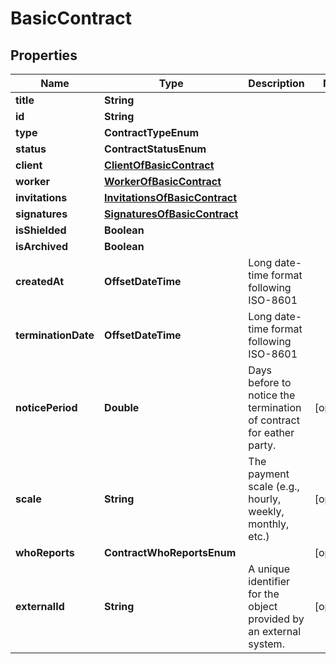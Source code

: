 

# BasicContract


## Properties

| Name | Type | Description | Notes |
|------------ | ------------- | ------------- | -------------|
|**title** | **String** |  |  |
|**id** | **String** |  |  |
|**type** | **ContractTypeEnum** |  |  |
|**status** | **ContractStatusEnum** |  |  |
|**client** | [**ClientOfBasicContract**](ClientOfBasicContract.md) |  |  |
|**worker** | [**WorkerOfBasicContract**](WorkerOfBasicContract.md) |  |  |
|**invitations** | [**InvitationsOfBasicContract**](InvitationsOfBasicContract.md) |  |  |
|**signatures** | [**SignaturesOfBasicContract**](SignaturesOfBasicContract.md) |  |  |
|**isShielded** | **Boolean** |  |  |
|**isArchived** | **Boolean** |  |  |
|**createdAt** | **OffsetDateTime** | Long date-time format following ISO-8601 |  |
|**terminationDate** | **OffsetDateTime** | Long date-time format following ISO-8601 |  |
|**noticePeriod** | **Double** | Days before to notice the termination of contract for eather party. |  [optional] |
|**scale** | **String** | The payment scale (e.g., hourly, weekly, monthly, etc.) |  [optional] |
|**whoReports** | **ContractWhoReportsEnum** |  |  [optional] |
|**externalId** | **String** | A unique identifier for the object provided by an external system. |  [optional] |



